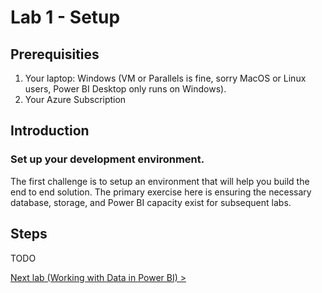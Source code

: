 # Lab 1 - Setup

## Prerequisities

1. Your laptop: Windows (VM or Parallels is fine, sorry MacOS or Linux users, Power BI Desktop only runs on Windows).
1. Your Azure Subscription


## Introduction 


### Set up your development environment.

The first challenge is to setup an environment that will help you build the end to end solution.  The primary exercise here is ensuring the necessary database, storage, and Power BI capacity exist for subsequent labs.

 
## Steps

TODO

[Next lab (Working with Data in Power BI) >](./02-Dataflows.md)